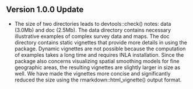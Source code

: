 ## Version 1.0.0 Update
* The size of two directories leads to devtools::check() notes: data (3.0Mb) and doc (2.5Mb). The data directory contains necessary illustrative examples of complex survey data and maps. The doc directory contains static vignettes that provide more details in using the package. Dynamic vignettes are not possible because the computation of examples takes a long time and requires INLA installation. Since the package also concerns visualizing spatial smoothing models for fine geographic areas, the resulting vignettes are slightly larger in size as well. We have made the vignettes more concise and significantly reduced the size using the rmarkdown::html_vignette() output format. 
